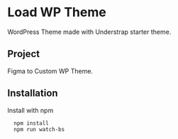 # Load WP Theme

WordPress Theme made with Understrap starter theme.


## Project

Figma to Custom WP Theme. 


## Installation

Install with npm

```bash
  npm install
  npm run watch-bs
```
    